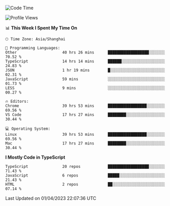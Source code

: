 <!--START_SECTION:waka-->
![Code Time](http://img.shields.io/badge/Code%20Time-4%2C184%20hrs%208%20mins-blue)

![Profile Views](http://img.shields.io/badge/Profile%20Views-1-blue)

📊 **This Week I Spent My Time On** 

```text
🕑︎ Time Zone: Asia/Shanghai

💬 Programming Languages: 
Other                    40 hrs 26 mins      ██████████████████░░░░░░░   70.52 % 
TypeScript               14 hrs 14 mins      ██████░░░░░░░░░░░░░░░░░░░   24.83 % 
JSON                     1 hr 19 mins        █░░░░░░░░░░░░░░░░░░░░░░░░   02.31 % 
JavaScript               59 mins             ░░░░░░░░░░░░░░░░░░░░░░░░░   01.73 % 
LESS                     9 mins              ░░░░░░░░░░░░░░░░░░░░░░░░░   00.27 % 

🔥 Editors: 
Chrome                   39 hrs 53 mins      █████████████████░░░░░░░░   69.56 % 
VS Code                  17 hrs 27 mins      ████████░░░░░░░░░░░░░░░░░   30.44 % 

💻 Operating System: 
Linux                    39 hrs 53 mins      █████████████████░░░░░░░░   69.56 % 
Mac                      17 hrs 27 mins      ████████░░░░░░░░░░░░░░░░░   30.44 % 
```

**I Mostly Code in TypeScript** 

```text
TypeScript               20 repos            ██████████████████░░░░░░░   71.43 % 
JavaScript               6 repos             █████░░░░░░░░░░░░░░░░░░░░   21.43 % 
HTML                     2 repos             ██░░░░░░░░░░░░░░░░░░░░░░░   07.14 % 
```




 Last Updated on 01/04/2023 22:07:36 UTC
<!--END_SECTION:waka-->
